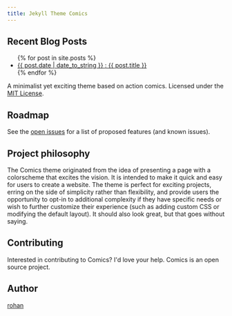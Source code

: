 ```yaml
---
title: Jekyll Theme Comics
---
```

<h2>Recent Blog Posts</h2>

<ul>
  {% for post in site.posts %}
  <li>
    <a href="{{ site.url }}{{ post.url }}" class="link">
      <time class="">{{ post.date | date_to_string }} </time>
      : {{ post.title }}
    </a>
  </li>
  {% endfor %}
</ul>


A minimalist yet exciting theme based on action comics. Licensed under the [MIT License](./LICENSE).

## Roadmap

See the [open issues](https://github.com/r01nx/jekyll-theme-comics/issues) for a list of proposed features (and known issues).

## Project philosophy

The Comics theme originated from the idea of presenting a page with a colorscheme that excites the vision. It is intended to make it quick and easy for users to create a website. The theme is perfect for exciting projects, erring on the side of simplicity rather than flexibility, and provide users the opportunity to opt-in to additional complexity if they have specific needs or wish to further customize their experience (such as adding custom CSS or modifying the default layout). It should also look great, but that goes without saying.

## Contributing

Interested in contributing to Comics? I'd love your help. Comics is an open source project.

## Author

[rohan](https://github.com/r01nx)

